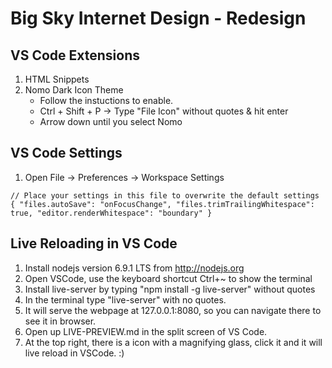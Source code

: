 
# Big Sky Internet Design - Redesign

## VS Code Extensions

1. HTML Snippets
2. Nomo Dark Icon Theme
   * Follow the instuctions to enable.
   * Ctrl + Shift + P -> Type "File Icon" without quotes & hit enter
   * Arrow down until you select Nomo

## VS Code Settings

1. Open File -> Preferences -> Workspace Settings

`// Place your settings in this file to overwrite the default settings
{
    "files.autoSave": "onFocusChange",
    "files.trimTrailingWhitespace": true,
    "editor.renderWhitespace": "boundary"
}`

## Live Reloading in VS Code

1. Install nodejs version 6.9.1 LTS from http://nodejs.org
2. Open VSCode, use the keyboard shortcut Ctrl+~ to show the terminal
3. Install live-server by typing "npm install -g live-server" without quotes
4. In the terminal type "live-server" with no quotes.
5. It will serve the webpage at 127.0.0.1:8080, so you can navigate there to see it in browser.
6. Open up LIVE-PREVIEW.md in the split screen of VS Code.
7. At the top right, there is a icon with a magnifying glass, click it and it will live reload in VSCode. :)



